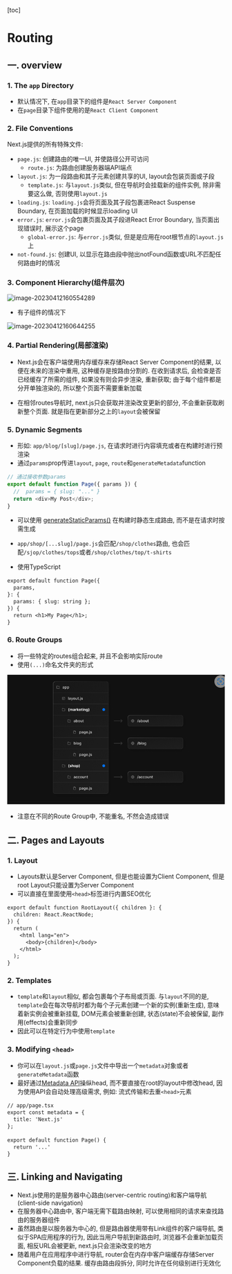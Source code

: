 [toc]

# Routing

## 一. overview

### 1. The `app` Directory

- 默认情况下, 在`app`目录下的组件是`React Server Component`
- 在`page`目录下组件使用的是`React Client Component`



### 2. File Conventions

Next.js提供的所有特殊文件:

- `page.js`: 创建路由的唯一UI, 并使路径公开可访问
  - `route.js`: 为路由创建服务器端API端点
- `layout.js`: 为一段路由和其子元素创建共享的UI, layout会包装页面或子段
  - `template.js`: 与`layout.js`类似, 但在导航时会挂载新的组件实例, 除非需要这么做, 否则使用`layout.js`
- `loading.js`: `loading.js`会将页面及其子段包裹进React Suspense Boundary, 在页面加载的时候显示loading UI
- `error.js`: `error.js`会包裹页面及其子段进React Error Boundary, 当页面出现错误时, 展示这个page
  - `global-error.js`: 与`error.js`类似, 但是是应用在root根节点的`layout.js`上
- `not-found.js`: 创建UI, 以显示在路由段中抛出notFound函数或URL不匹配任何路由时的情况



### 3. Component Hierarchy(组件层次)

![image-20230412160554289](C:/Users/zZOMZz/AppData/Roaming/Typora/typora-user-images/image-20230412160554289.png)

- 有子组件的情况下

![image-20230412160644255](C:/Users/zZOMZz/AppData/Roaming/Typora/typora-user-images/image-20230412160644255.png)



### 4. Partial Rendering(局部渲染)

- Next.js会在客户端使用内存缓存来存储React Server Component的结果, 以便在未来的渲染中重用, 这种缓存是按路由分割的. 在收到请求后, 会检查是否已经缓存了所需的组件, 如果没有则会异步渲染, 重新获取; 由于每个组件都是分开单独渲染的, 所以整个页面不需要重新加载

- 在相邻routes导航时, next.js只会获取并渲染改变更新的部分, 不会重新获取刷新整个页面. 就是指在更新部分之上的`layout`会被保留



### 5. Dynamic Segments

- 形如: `app/blog/[slug]/page.js`, 在请求时进行内容填充或者在构建时进行预渲染
- 通过`params`prop传进`layout`, `page`, `route`和`generateMetadata`function

```js
// 通过接收参数params
export default function Page({ params }) {
  //  params = { slug: "..." }
  return <div>My Post</div>;
}
```

- 可以使用 [generateStaticParams()](https://beta.nextjs.org/docs/data-fetching/generating-static-params) 在构建时静态生成路由, 而不是在请求时按需生成



- `app/shop/[...slug]/page.js`会匹配`/shop/clothes`路由, 也会匹配`/sjop/clothes/tops`或者`/shop/clothes/top/t-shirts`



- 使用TypeScript

```tsx
export default function Page({
  params,
}: {
  params: { slug: string };
}) {
  return <h1>My Page</h1>;
}
```



### 6. Route  Groups

- 将一些特定的routes组合起来, 并且不会影响实际route
- 使用`(...)`命名文件夹的形式

![image-20230412171255358](./assets/image-20230412171255358.png)

- 注意在不同的Route Group中, 不能重名, 不然会造成错误

## 二. Pages and Layouts

### 1. Layout

- Layouts默认是Server Component, 但是也能设置为Client Component, 但是root Layout只能设置为Server Component
- 可以直接在里面使用`<head>`标签进行内置SEO优化

```tsx
export default function RootLayout({ children }: {
  children: React.ReactNode;
}) {
  return (
    <html lang="en">
      <body>{children}</body>
    </html>
  );
}
```



### 2. Templates

- `template`和`layout`相似, 都会包裹每个子布局或页面. 与`layout`不同的是, `template`会在每次导航时都为每个子元素创建一个新的实例(重新生成), 意味着新实例会被重新挂载, DOM元素会被重新创建, 状态(state)不会被保留, 副作用(effects)会重新同步
- 因此可以在特定行为中使用`template`



### 3. Modifying `<head>`

- 你可以在`layout.js`或`page.js`文件中导出一个`metadata`对象或者`generateMetadata`函数
- 最好通过[Metadata API](https://beta.nextjs.org/docs/api-reference/metadata)操纵head, 而不要直接在root的layout中修改head, 因为使用API会自动处理高级需求, 例如: 流式传输和去重`<head>`元素

```tsx
// app/page.tsx
export const metadata = {
  title: 'Next.js'
};

export default function Page() {
  return '...'
}
```



## 三. Linking and Navigating

- Next.js使用的是服务器中心路由(server-centric routing)和客户端导航(client-side navigation)
- 在服务器中心路由中, 客户端无需下载路由映射, 可以使用相同的请求来查找路由的服务器组件
- 虽然路由是以服务器为中心的, 但是路由器使用带有Link组件的客户端导航, 类似于SPA应用程序的行为, 因此当用户导航到新路由时, 浏览器不会重新加载页面, 相反URL会被更新, next.js只会渲染改变的地方
- 随着用户在应用程序中进行导航, router会在内存中客户端缓存存储Server Component负载的结果. 缓存由路由段拆分, 同时允许在任何级别进行无效化